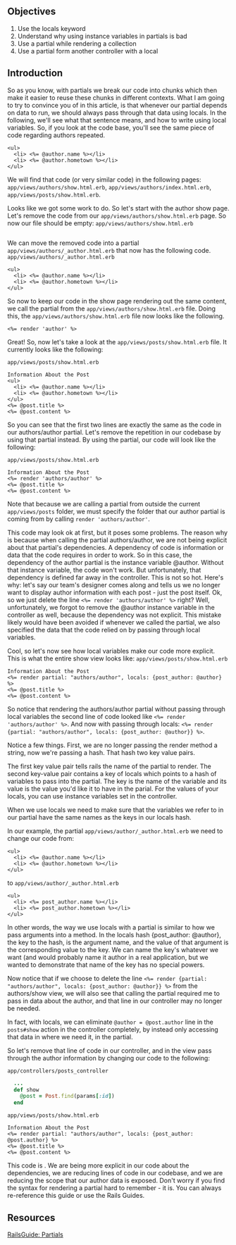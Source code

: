 ## Objectives
1. Use the locals keyword
2. Understand why using instance variables in partials is bad
3. Use a partial while rendering a collection
4. Use a partial form another controller with a local

## Introduction

So as you know, with partials we break our code into chunks which then make it easier to reuse these chunks in different contexts. What I am going to try to convince you of in this article, is that whenever our partial depends on data to run, we should always pass through that data using locals.
In the following, we'll see what that sentence means, and how to write using local variables.
So, if you look at the code base, you'll see the same piece of code regarding authors repeated.

```erb
<ul>
  <li> <%= @author.name %></li>
  <li> <%= @author.hometown %></li>
</ul>
```
We will find that code (or very similar code) in the following pages: `app/views/authors/show.html.erb`, `app/views/authors/index.html.erb`, `app/views/posts/show.html.erb`.

Looks like we got some work to do.  So let's start with the author show page.  
Let's remove the code from our `app/views/authors/show.html.erb` page.  So now our file should be empty:
`app/views/authors/show.html.erb`
```

```
We can move the removed code into a partial `app/views/authors/_author.html.erb` that now has the following code.
`app/views/authors/_author.html.erb`
```erb
<ul>
  <li> <%= @author.name %></li>
  <li> <%= @author.hometown %></li>
</ul>
```

So now to keep our code in the show page rendering out the same content, we call the partial from the `app/views/authors/show.html.erb` file.  Doing this, the `app/views/authors/show.html.erb` file now looks like the following.
```erb
<%= render 'author' %>
```
Great! So, now let's take a look at the `app/views/posts/show.html.erb` file.  It currently looks like the following:

`app/views/posts/show.html.erb`
```erb
Information About the Post
<ul>
  <li> <%= @author.name %></li>
  <li> <%= @author.hometown %></li>
</ul>
<%= @post.title %>
<%= @post.content %>
```

So you can see that the first two lines are exactly the same as the code in our authors/author partial.  Let's remove the repetition in our codebase by using that partial instead.  By using the partial, our code will look like the following:

`app/views/posts/show.html.erb`
```erb
Information About the Post
<%= render 'authors/author' %>
<%= @post.title %>
<%= @post.content %>
```

Note that because we are calling a partial from outside the current `app/views/posts` folder, we must specify the folder that our author partial is coming from by calling `render 'authors/author'`.

This code may look ok at first, but it poses some problems.  The reason why is because when calling the partial authors/author, we are not being explicit about that partial's dependencies.
A dependency of code is information or data that the code requires in order to work.  So in this case, the dependency of the author partial is the instance variable @author.  Without that instance variable, the code won't work.  But unfortunately, that dependency is defined far away in the controller.
This is not so hot.  Here's why: let's say our team's designer comes along and tells us we no longer want to display author information with each post - just the post itself.
Ok, so we just delete the line `<%= render 'authors/author' %>` right? Well, unfortunately, we forgot to remove the @author instance variable in the controller as well, because the dependency was not explicit.  This mistake likely would have been avoided if whenever we called the partial,
we also specified the data that the code relied on by passing through local variables.  

Cool, so let's now see how local variables make our code more explicit.  
This is what the entire show view looks like:
`app/views/posts/show.html.erb`
```erb
Information About the Post
<%= render partial: "authors/author", locals: {post_author: @author} %>
<%= @post.title %>
<%= @post.content %>
```

So notice that rendering the authors/author partial without passing through local variables the second line of code looked like `<%= render 'authors/author' %>`.  And now with passing through locals: `<%= render {partial: "authors/author", locals: {post_author: @author}} %>`.

Notice a few things.  First, we are no longer passing the render method a string, now we're passing a hash.  That hash two key value pairs.  

The first key value pair tells rails the name of the partial to render.  The second key-value pair contains a key of locals which points to a hash of variables to pass into the partial.  The key is the name of the variable and its value is the value you'd like it to have in the parial.  For the values of your locals, you can use instance variables set in the controller.

When we use locals we need to make sure that the variables we refer to in our partial have the same names as the keys in our locals hash.

In our example, the partial `app/views/author/_author.html.erb` we need to change our code from:
```erb
<ul>
  <li> <%= @author.name %></li>
  <li> <%= @author.hometown %></li>
</ul>
```

to
`app/views/author/_author.html.erb`
```erb
<ul>
  <li> <%= post_author.name %></li>
  <li> <%= post_author.hometown %></li>
</ul>
```

In other words, the way we use locals with a partial is similar to how we pass arguments into a method.  In the locals hash {post_author: @author}, the key to the hash, is the argument name, and the value of that argument is the corresponding value to the key.  We can name the key's whatever we want (and would probably name it author in a real application, but we wanted to demonstrate that name of the key has no special powers.

Now notice that if we choose to delete the line `<%= render {partial: "authors/author", locals: {post_author: @author}} %>` from the authors/show view, we will also see that calling the partial required me to pass in data about the author, and that line in our controller may no longer be needed.

In fact, with locals, we can eliminate `@author = @post.author` line in the `posts#show` action in the controller completely, by instead only accessing that data in where we need it, in the partial.

So let's remove that line of code in our controller, and in the view pass through the author information by changing our code to the following:

`app/controllers/posts_controller`
```ruby
  ...
  def show
    @post = Post.find(params[:id])
  end

```

`app/views/posts/show.html.erb`
```erb
Information About the Post
<%= render partial: "authors/author", locals: {post_author: @post.author} %>
<%= @post.title %>
<%= @post.content %>
```

This code is .  We are being more explicit in our code about the dependencies, we are reducing lines of code in our codebase, and we are reducing the scope that our author data is exposed.
Don't worry if you find the syntax for rendering a partial hard to remember - it is.  You can always re-reference this guide or use the Rails Guides.

## Resources
[RailsGuide: Partials](http://guides.rubyonrails.org/layouts_and_rendering.html#using-partials)

